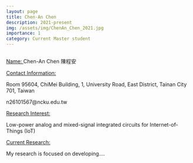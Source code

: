 ```yaml
---
layout: page
title: Chen-An Chen
description: 2021-present
img: /assets/img/ChenAn_Chen_2021.jpg
importance: 1
category: Current Master student
---
```


<div class="row">
    <div class="col-sm-5 mt-3 mt-md-0">
        <img class="img-fluid rounded z-depth-1" src="{{ '/assets/img/ChenAn_Chen_2021.jpg' | relative_url }}" alt="" title="example image"/>
    </div>
</div>

<a href="#"> Name: </a> 
Chen-An Chen 陳程安

<a href="#"> Contact Information: </a>

<p>Room 95604, ChiMei Building, 1, University Road, East District, Tainan City 701, Taiwan</p>
n26101567@ncku.edu.tw 

<a href="#"> Research Interest: </a>

Low-power analog and mixed-signal integrated circuits for Internet-of-Things (IoT)

<a href="#"> Current Research: </a>

My research is focused on developing.... 